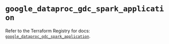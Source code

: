 # `google_dataproc_gdc_spark_application`

Refer to the Terraform Registry for docs: [`google_dataproc_gdc_spark_application`](https://registry.terraform.io/providers/hashicorp/google-beta/6.12.0/docs/resources/google_dataproc_gdc_spark_application).
